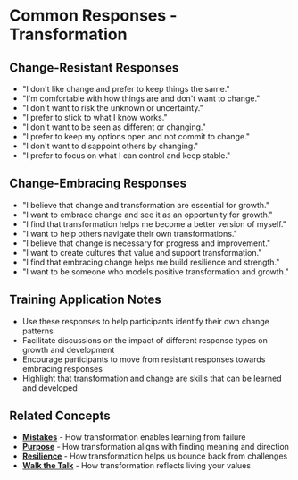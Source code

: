 # Common Responses - Transformation

## Change-Resistant Responses
- "I don't like change and prefer to keep things the same."
- "I'm comfortable with how things are and don't want to change."
- "I don't want to risk the unknown or uncertainty."
- "I prefer to stick to what I know works."
- "I don't want to be seen as different or changing."
- "I prefer to keep my options open and not commit to change."
- "I don't want to disappoint others by changing."
- "I prefer to focus on what I can control and keep stable."

## Change-Embracing Responses
- "I believe that change and transformation are essential for growth."
- "I want to embrace change and see it as an opportunity for growth."
- "I find that transformation helps me become a better version of myself."
- "I want to help others navigate their own transformations."
- "I believe that change is necessary for progress and improvement."
- "I want to create cultures that value and support transformation."
- "I find that embracing change helps me build resilience and strength."
- "I want to be someone who models positive transformation and growth."

## Training Application Notes
- Use these responses to help participants identify their own change patterns
- Facilitate discussions on the impact of different response types on growth and development
- Encourage participants to move from resistant responses towards embracing responses
- Highlight that transformation and change are skills that can be learned and developed

## Related Concepts
- **[Mistakes](../mistakes/README.md)** - How transformation enables learning from failure
- **[Purpose](../purpose/README.md)** - How transformation aligns with finding meaning and direction
- **[Resilience](../resilience/README.md)** - How transformation helps us bounce back from challenges
- **[Walk the Talk](../walk-the-talk/README.md)** - How transformation reflects living your values
